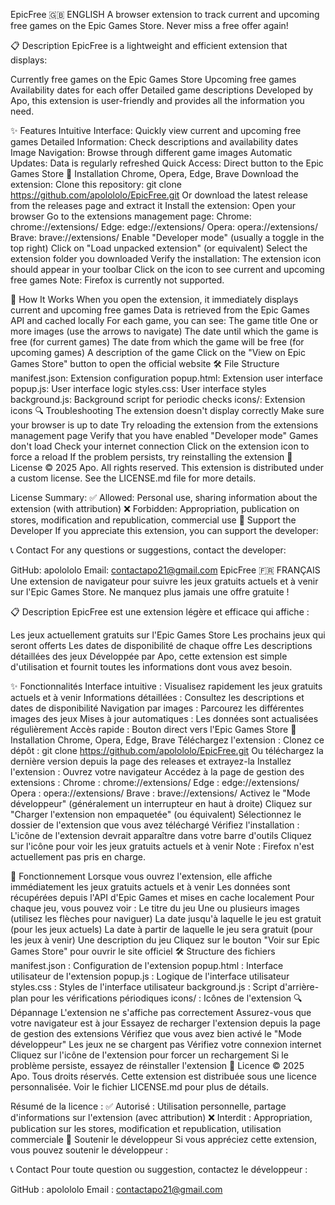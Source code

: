 EpicFree
🇬🇧 ENGLISH
A browser extension to track current and upcoming free games on the Epic Games Store. Never miss a free offer again!

📋 Description
EpicFree is a lightweight and efficient extension that displays:

Currently free games on the Epic Games Store
Upcoming free games
Availability dates for each offer
Detailed game descriptions
Developed by Apo, this extension is user-friendly and provides all the information you need.

✨ Features
Intuitive Interface: Quickly view current and upcoming free games
Detailed Information: Check descriptions and availability dates
Image Navigation: Browse through different game images
Automatic Updates: Data is regularly refreshed
Quick Access: Direct button to the Epic Games Store
🔧 Installation
Chrome, Opera, Edge, Brave
Download the extension:
Clone this repository: git clone https://github.com/apolololo/EpicFree.git
Or download the latest release from the releases page and extract it
Install the extension:
Open your browser
Go to the extensions management page:
Chrome: chrome://extensions/
Edge: edge://extensions/
Opera: opera://extensions/
Brave: brave://extensions/
Enable "Developer mode" (usually a toggle in the top right)
Click on "Load unpacked extension" (or equivalent)
Select the extension folder you downloaded
Verify the installation:
The extension icon should appear in your toolbar
Click on the icon to see current and upcoming free games
Note: Firefox is currently not supported.

🔄 How It Works
When you open the extension, it immediately displays current and upcoming free games
Data is retrieved from the Epic Games API and cached locally
For each game, you can see:
The game title
One or more images (use the arrows to navigate)
The date until which the game is free (for current games)
The date from which the game will be free (for upcoming games)
A description of the game
Click on the "View on Epic Games Store" button to open the official website
🛠️ File Structure
manifest.json: Extension configuration
popup.html: Extension user interface
popup.js: User interface logic
styles.css: User interface styles
background.js: Background script for periodic checks
icons/: Extension icons
🔍 Troubleshooting
The extension doesn't display correctly
Make sure your browser is up to date
Try reloading the extension from the extensions management page
Verify that you have enabled "Developer mode"
Games don't load
Check your internet connection
Click on the extension icon to force a reload
If the problem persists, try reinstalling the extension
📝 License
© 2025 Apo. All rights reserved.
This extension is distributed under a custom license. See the LICENSE.md file for more details.

License Summary:
✅ Allowed: Personal use, sharing information about the extension (with attribution)
❌ Forbidden: Appropriation, publication on stores, modification and republication, commercial use
💖 Support the Developer
If you appreciate this extension, you can support the developer:

📞 Contact
For any questions or suggestions, contact the developer:

GitHub: apolololo
Email: contactapo21@gmail.com
EpicFree
🇫🇷 FRANÇAIS
Une extension de navigateur pour suivre les jeux gratuits actuels et à venir sur l'Epic Games Store. Ne manquez plus jamais une offre gratuite !

📋 Description
EpicFree est une extension légère et efficace qui affiche :

Les jeux actuellement gratuits sur l'Epic Games Store
Les prochains jeux qui seront offerts
Les dates de disponibilité de chaque offre
Les descriptions détaillées des jeux
Développée par Apo, cette extension est simple d'utilisation et fournit toutes les informations dont vous avez besoin.

✨ Fonctionnalités
Interface intuitive : Visualisez rapidement les jeux gratuits actuels et à venir
Informations détaillées : Consultez les descriptions et dates de disponibilité
Navigation par images : Parcourez les différentes images des jeux
Mises à jour automatiques : Les données sont actualisées régulièrement
Accès rapide : Bouton direct vers l'Epic Games Store
🔧 Installation
Chrome, Opera, Edge, Brave
Téléchargez l'extension :
Clonez ce dépôt : git clone https://github.com/apolololo/EpicFree.git
Ou téléchargez la dernière version depuis la page des releases et extrayez-la
Installez l'extension :
Ouvrez votre navigateur
Accédez à la page de gestion des extensions :
Chrome : chrome://extensions/
Edge : edge://extensions/
Opera : opera://extensions/
Brave : brave://extensions/
Activez le "Mode développeur" (généralement un interrupteur en haut à droite)
Cliquez sur "Charger l'extension non empaquetée" (ou équivalent)
Sélectionnez le dossier de l'extension que vous avez téléchargé
Vérifiez l'installation :
L'icône de l'extension devrait apparaître dans votre barre d'outils
Cliquez sur l'icône pour voir les jeux gratuits actuels et à venir
Note : Firefox n'est actuellement pas pris en charge.

🔄 Fonctionnement
Lorsque vous ouvrez l'extension, elle affiche immédiatement les jeux gratuits actuels et à venir
Les données sont récupérées depuis l'API d'Epic Games et mises en cache localement
Pour chaque jeu, vous pouvez voir :
Le titre du jeu
Une ou plusieurs images (utilisez les flèches pour naviguer)
La date jusqu'à laquelle le jeu est gratuit (pour les jeux actuels)
La date à partir de laquelle le jeu sera gratuit (pour les jeux à venir)
Une description du jeu
Cliquez sur le bouton "Voir sur Epic Games Store" pour ouvrir le site officiel
🛠️ Structure des fichiers
manifest.json : Configuration de l'extension
popup.html : Interface utilisateur de l'extension
popup.js : Logique de l'interface utilisateur
styles.css : Styles de l'interface utilisateur
background.js : Script d'arrière-plan pour les vérifications périodiques
icons/ : Icônes de l'extension
🔍 Dépannage
L'extension ne s'affiche pas correctement
Assurez-vous que votre navigateur est à jour
Essayez de recharger l'extension depuis la page de gestion des extensions
Vérifiez que vous avez bien activé le "Mode développeur"
Les jeux ne se chargent pas
Vérifiez votre connexion internet
Cliquez sur l'icône de l'extension pour forcer un rechargement
Si le problème persiste, essayez de réinstaller l'extension
📝 Licence
© 2025 Apo. Tous droits réservés.
Cette extension est distribuée sous une licence personnalisée. Voir le fichier LICENSE.md pour plus de détails.

Résumé de la licence :
✅ Autorisé : Utilisation personnelle, partage d'informations sur l'extension (avec attribution)
❌ Interdit : Appropriation, publication sur les stores, modification et republication, utilisation commerciale
💖 Soutenir le développeur
Si vous appréciez cette extension, vous pouvez soutenir le développeur :

📞 Contact
Pour toute question ou suggestion, contactez le développeur :

GitHub : apolololo
Email : contactapo21@gmail.com
